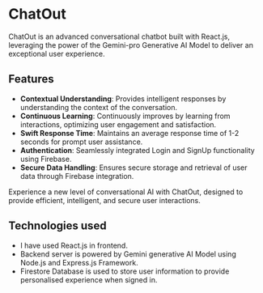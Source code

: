 # ChatOut

ChatOut is an advanced conversational chatbot built with React.js, leveraging the power of the Gemini-pro Generative AI Model to deliver an exceptional user experience.

## Features

- **Contextual Understanding**: Provides intelligent responses by understanding the context of the conversation.
- **Continuous Learning**: Continuously improves by learning from interactions, optimizing user engagement and satisfaction.
- **Swift Response Time**: Maintains an average response time of 1-2 seconds for prompt user assistance.
- **Authentication**: Seamlessly integrated Login and SignUp functionality using Firebase.
- **Secure Data Handling**: Ensures secure storage and retrieval of user data through Firebase integration.

Experience a new level of conversational AI with ChatOut, designed to provide efficient, intelligent, and secure user interactions.

## Technologies used

- I have used React.js in frontend.
- Backend server is powered by Gemini generative AI Model using Node.js and Express.js Framework.
- Firestore Database is used to store user information to provide personalised experience when signed in.  
